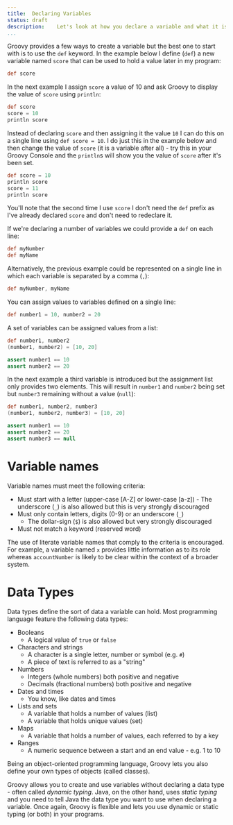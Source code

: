 ```yaml
---
title:	Declaring Variables  
status:	draft
description:	Let's look at how you declare a variable and what it is you're actually declaring.
...
```


Groovy provides a few ways to create a variable but the best one to start with is to use the `def` keyword. In the example below I define (`def`) a new variable named `score` that can be used to hold a value later in my program:

```groovy
def score
```

In the next example I assign `score` a value of 10 and ask Groovy to display the value of `score` using `println`:

```groovy
def score
score = 10
println score
```

Instead of declaring `score` and then assigning it the value `10` I can do this on a single line using `def score = 10`. I do just this in the example below and then change the value of `score` (it is a variable after all) - try this in your Groovy Console and the `println`s will show you the value of `score` after it's been set.

```groovy
def score = 10
println score
score = 11
println score
```

You'll note that the second time I use `score` I don't need the `def` prefix as I've already declared `score` and don't need to redeclare it.

If we're declaring a number of variables we could provide a `def` on each line:

```groovy
def myNumber
def myName
```

Alternatively, the previous example could be represented on a single line in which each variable is separated by a comma (`,`):

```groovy
def myNumber, myName
```

You can assign values to variables defined on a single line:

```groovy
def number1 = 10, number2 = 20
```

A set of variables can be assigned values from a list:

```groovy
def number1, number2
(number1, number2) = [10, 20]

assert number1 == 10
assert number2 == 20
```
    
In the next example a third variable is introduced but the assignment list only provides two elements. This will result in `number1` and `number2` being set but `number3` remaining without a value (`null`):

```groovy
def number1, number2, number3
(number1, number2, number3) = [10, 20]

assert number1 == 10
assert number2 == 20
assert number3 == null
```

# Variable names
Variable names must meet the following criteria:

- Must start with a letter (upper-case [A-Z] or lower-case [a-z])
	   - The underscore (`_`) is also allowed but this is very strongly discouraged 
- Must only contain letters, digits (0-9) or an underscore (`_`)
	- The dollar-sign (`$`) is also allowed but very strongly discouraged 
 - Must not match a keyword (reserved word)
 
The use of literate variable names that comply to the criteria is encouraged. For example, a variable named `x` provides little information as to its role whereas `accountNumber` is likely to be clear within the context of a broader system.


# Data Types
Data types define the sort of data a variable can hold. Most programming language feature the following data types:

* Booleans
	* A logical value of `true` or `false`
* Characters and strings
	* A character is a single letter, number or symbol (e.g. `#`)
	* A piece of text is referred to as a "string"
* Numbers
	* Integers (whole numbers) both positive and negative
	* Decimals (fractional numbers) both positive and negative
* Dates and times
	* You know, like dates and times
* Lists and sets
	* A variable that holds a number of values (list)
	* A variable that holds unique values (set)
* Maps
	* A variable that holds a number of values, each referred to by a key
* Ranges
	* A numeric sequence between a start and an end value - e.g. 1 to 10

Being an object-oriented programming language, Groovy lets you also define your own  types of objects (called classes).

Groovy allows you to create and use variables without declaring a data type - often called _dynamic typing_. Java, on the other hand, uses _static typing_ and you need to tell Java the data type you want to use when declaring a variable. Once again, Groovy is flexible and lets you use dynamic or static typing (or both) in your programs.
